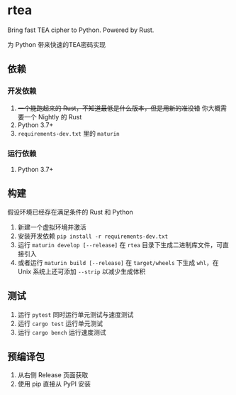 # rtea
Bring fast TEA cipher to Python. Powered by Rust.

为 Python 带来快速的TEA密码实现

## 依赖
### 开发依赖
1. ~~一个能跑起来的 Rust，不知道最低是什么版本，但是用新的准没错~~ 你大概需要一个 Nightly 的 Rust
2. Python 3.7+
3. `requirements-dev.txt` 里的 `maturin`

### 运行依赖
1. Python 3.7+

## 构建

假设环境已经存在满足条件的 Rust 和 Python

1. 新建一个虚拟环境并激活
2. 安装开发依赖 `pip install -r requirements-dev.txt`
3. 运行 `maturin develop [--release]` 在 `rtea` 目录下生成二进制库文件，可直接引入
4. 或者运行 `maturin build [--release]` 在 `target/wheels` 下生成 `whl`，在 Unix 系统上还可添加 `--strip` 以减少生成体积

## 测试

1. 运行 `pytest` 同时运行单元测试与速度测试
2. 运行 `cargo test` 运行单元测试
2. 运行 `cargo bench` 运行速度测试

## 预编译包
1. 从右侧 Release 页面获取
2. 使用 pip 直接从 PyPI 安装
